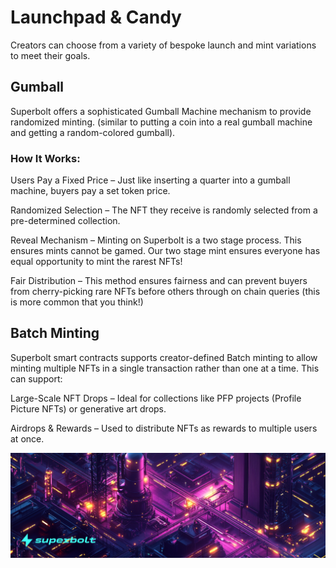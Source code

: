 # Launchpad & Candy

Creators can choose from a variety of bespoke launch and mint variations to meet their goals.

## Gumball

Superbolt offers a sophisticated Gumball Machine mechanism to provide randomized minting. (similar to putting a coin into a real gumball machine and getting a random-colored gumball).

### How It Works:
Users Pay a Fixed Price – Just like inserting a quarter into a gumball machine, buyers pay a set token price.

Randomized Selection – The NFT they receive is randomly selected from a pre-determined collection.

Reveal Mechanism – Minting on Superbolt is a two stage process. This ensures mints cannot be gamed. Our two stage mint ensures everyone has equal opportunity to mint the rarest NFTs!

Fair Distribution – This method ensures fairness and can prevent buyers from cherry-picking rare NFTs before others through on chain queries (this is more common that you think!)

## Batch Minting

Superbolt smart contracts supports creator-defined Batch minting to allow minting multiple NFTs in a single transaction rather than one at a time. This can support:

Large-Scale NFT Drops – Ideal for collections like PFP projects (Profile Picture NFTs) or generative art drops.

Airdrops & Rewards – Used to distribute NFTs as rewards to multiple users at once.

![Superbolt Batch Minting](7.png)